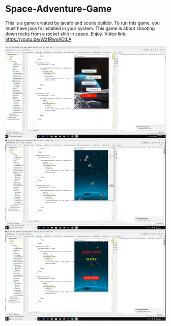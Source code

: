 # Space-Adventure-Game
This is a game created by javafx and scene builder.
To run this game, you must have java fx installed in your system. 
This game is about shooting down rocks from a rocket ship in space.
Enjoy.
Video link: https://youtu.be/Wz1RwxADtLA

![Alt text](1.jpg?raw=true "Optional Title")
![Alt text](2.jpg?raw=true "Optional Title")
![Alt text](3.jpg?raw=true "Optional Title")
